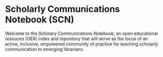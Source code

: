 # Scholarly Communications Notebook (SCN)

Welcome to the Scholary Communications Notebook, an open educational resouces (OER) index and repository that will serve as the locus of an active, inclusive, empowered community of practice for teaching scholarly communication to emerging librarians.
